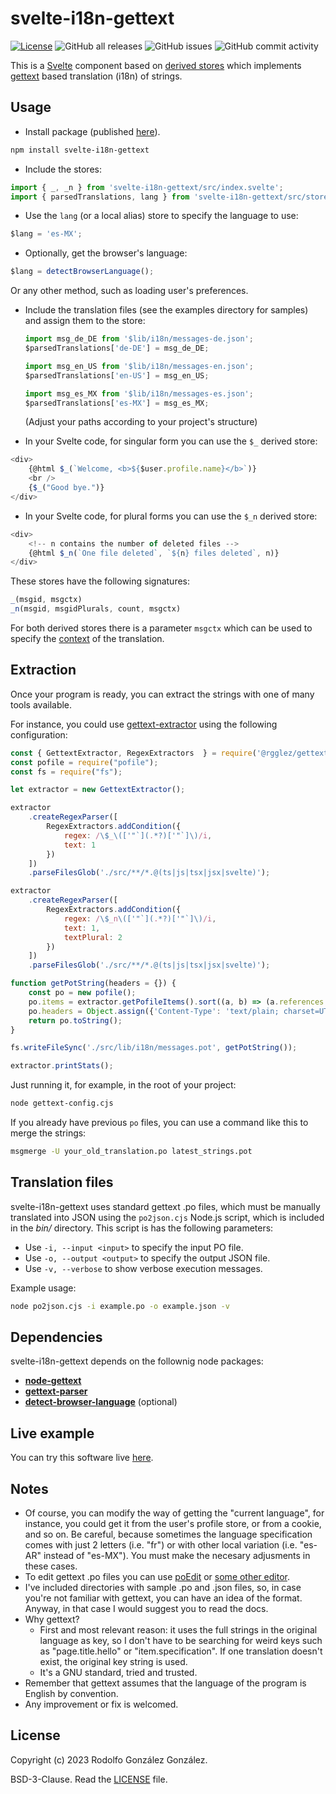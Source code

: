 # svelte-i18n-gettext

[![License](https://img.shields.io/badge/License-BSD_3--Clause-blue.svg)](https://opensource.org/licenses/BSD-3-Clause)
![GitHub all releases](https://img.shields.io/github/downloads/rgglez/svelte-i18n-gettext/total) 
![GitHub issues](https://img.shields.io/github/issues/rgglez/svelte-i18n-gettext) 
![GitHub commit activity](https://img.shields.io/github/commit-activity/y/rgglez/svelte-i18n-gettext)

This is a [Svelte](https://svelte.dev/) component based on [derived stores](https://learn.svelte.dev/tutorial/derived-stores) which implements [gettext](https://www.gnu.org/software/gettext/) based translation (i18n) of strings.

## Usage

* Install package (published [here](https://www.npmjs.com/package/svelte-i18n-gettext)).

```bash
npm install svelte-i18n-gettext
```

* Include the stores:

```javascript
import { _, _n } from 'svelte-i18n-gettext/src/index.svelte';
import { parsedTranslations, lang } from 'svelte-i18n-gettext/src/store.js';
```

  * Use the `lang` (or a local alias) store to specify the language to use:

  ```javascript
  $lang = 'es-MX';
  ```

  * Optionally, get the browser's language:

  ```javascript
  $lang = detectBrowserLanguage();	
  ```

  Or any other method, such as loading user's preferences.

* Include the translation files (see the examples directory for samples) and assign them to the store:

  ```javascript
  import msg_de_DE from '$lib/i18n/messages-de.json';
  $parsedTranslations['de-DE'] = msg_de_DE;
  
  import msg_en_US from '$lib/i18n/messages-en.json';
  $parsedTranslations['en-US'] = msg_en_US;
  
  import msg_es_MX from '$lib/i18n/messages-es.json';
  $parsedTranslations['es-MX'] = msg_es_MX;	
  ```

  (Adjust your paths according to your project's structure)

* In your Svelte code, for singular form you can use the `$_` derived store:

```javascript
<div>
    {@html $_(`Welcome, <b>${$user.profile.name}</b>`)}
    <br />
    {$_("Good bye.")}
</div>
```

* In your Svelte code, for plural forms you can use the `$_n` derived store:

```javascript
<div>
    <!-- n contains the number of deleted files -->
    {@html $_n(`One file deleted`, `${n} files deleted`, n)}
</div>
```

These stores have the following signatures:

```javascript
_(msgid, msgctx)
_n(msgid, msgidPlurals, count, msgctx)
```

For both derived stores there is a parameter `msgctx` which can be used to specify the [context](https://www.gnu.org/software/gettext/manual/html_node/Contexts.html) of the translation.

## Extraction

Once your program is ready, you can extract the strings with one of many tools available.

For instance, you could use [gettext-extractor](https://github.com/rgglez/gettext-extractor) using the following configuration:

```javascript
const { GettextExtractor, RegexExtractors  } = require('@rgglez/gettext-extractor');
const pofile = require("pofile");
const fs = require("fs");

let extractor = new GettextExtractor();

extractor
    .createRegexParser([
        RegexExtractors.addCondition({
            regex: /\$_\(['"`](.*?)['"`]\)/i,
            text: 1
        })
    ])
    .parseFilesGlob('./src/**/*.@(ts|js|tsx|jsx|svelte)');

extractor
    .createRegexParser([
        RegexExtractors.addCondition({
            regex: /\$_n\(['"`](.*?)['"`]\)/i,
            text: 1,
            textPlural: 2
        })
    ])
    .parseFilesGlob('./src/**/*.@(ts|js|tsx|jsx|svelte)');    

function getPotString(headers = {}) {
    const po = new pofile();
    po.items = extractor.getPofileItems().sort((a, b) => (a.references.sort()[0] > b.references.sort()[0]) ? 1 : -1);
    po.headers = Object.assign({'Content-Type': 'text/plain; charset=UTF-8'}, headers);
    return po.toString();
}

fs.writeFileSync('./src/lib/i18n/messages.pot', getPotString());

extractor.printStats();
```

Just running it, for example, in the root of your project:

```bash
node gettext-config.cjs
```

If you already have previous `po` files, you can use a command like this to merge the strings:

```bash
msgmerge -U your_old_translation.po latest_strings.pot
```

## Translation files

svelte-i18n-gettext uses standard gettext .po files, which must be manually translated into JSON using the `po2json.cjs` Node.js script, which is included in the *bin/* directory. This script is has the following parameters:

* Use `-i, --input <input>` to specify the input PO file.
* Use `-o, --output <output>` to specify the output JSON file.
* Use `-v, --verbose` to show verbose execution messages.

Example usage:

```bash
node po2json.cjs -i example.po -o example.json -v
```

## Dependencies

svelte-i18n-gettext depends on the follownig node packages:

* **[node-gettext](https://www.npmjs.com/package/node-gettext)**
* **[gettext-parser](https://www.npmjs.com/package/gettext-parser)**
* **[detect-browser-language](https://www.npmjs.com/package/detect-browser-language)** (optional)

## Live example

You can try this software live [here](https://codesandbox.io/s/gn6t3z).

## Notes

* Of course, you can modify the way of getting the "current language", for instance, you could get it from the user's profile store, or from a cookie, and so on. Be careful, because sometimes the language specification comes with just 2 letters (i.e. "fr") or with other local variation (i.e. "es-AR" instead of "es-MX"). You must make the necesary adjusments in these cases.
* To edit gettext .po files you can use [poEdit](https://poedit.net/) or [some other editor](https://alternativeto.net/software/poedit/).
* I've included directories with sample .po and .json files, so, in case you're not familiar with gettext, you can have an idea of the format. Anyway, in that case I would suggest you to read the docs.
* Why gettext? 
  * First and most relevant reason: it uses the full strings in the original language as key, so I don't have to be searching for weird keys such as "page.title.hello" or "item.specification". If one translation doesn't exist, the original key string is used.
  * It's a GNU standard, tried and trusted.
* Remember that gettext assumes that the language of the program is English by convention.
* Any improvement or fix is welcomed.

 ## License
 
 Copyright (c) 2023 Rodolfo González González.
 
 BSD-3-Clause. Read the [LICENSE](https://raw.githubusercontent.com/rgglez/svelte-i18n-gettext/main/LICENSE) file.
